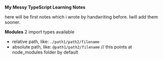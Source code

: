 **My Messy TypeScript Learning Notes**

  here will be first notes which i wrote by handwriting before. Iwill add them sooner.
  
  **Modules**
  2 import types available
  - relative path, like: ``./path1/path2/filename``
  - absolute path, like: ``@path1/path2/filename`` // this points at node_modules folder by default
